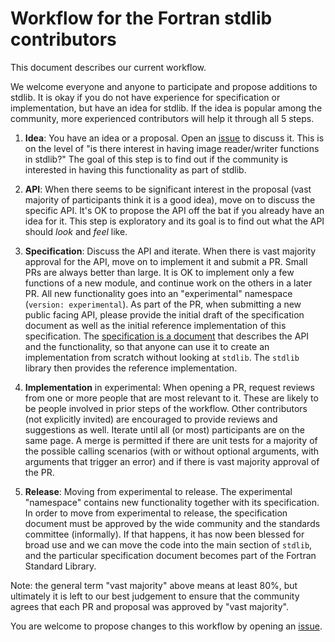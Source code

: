# Workflow for the Fortran stdlib contributors

This document describes our current workflow.

We welcome everyone and anyone to participate and propose additions to stdlib.
It is okay if you do not have experience for specification or implementation,
but have an idea for stdlib. If the idea is popular among the community, more
experienced contributors will help it through all 5 steps.


1. **Idea**: You have an idea or a proposal. Open an
   [issue](https://github.com/fortran-lang/stdlib/issues) to discuss it. This
   is on the level of "is there interest in having image reader/writer
   functions in stdlib?" The goal of this step is to find out if the community
   is interested in having this functionality as part of stdlib.

2. **API**: When there seems to be significant interest in the proposal (vast
   majority of participants think it is a good idea), move on to discuss the
   specific API. It's OK to propose the API off the bat if you already have an
   idea for it. This step is exploratory and its goal is to find out what the
   API should *look* and *feel* like.

3. **Specification**: Discuss the API and iterate. When there is vast majority
   approval for the API, move on to implement it and submit a PR. Small PRs are
   always better than large.  It is OK to implement only a few functions of a
   new module, and continue work on the others in a later PR. All new
   functionality goes into an "experimental" namespace
   (`version: experimental`). As part of the PR, when submitting a new
   public facing API, please provide the initial draft of the specification
   document as well as the initial reference implementation of this
   specification.  The
   [specification is a document](https://stdlib.fortran-lang.org/page/specs/index.html)
   that describes the API and
   the functionality, so that anyone can use it to create an implementation
   from scratch without looking at `stdlib`. The `stdlib` library then provides
   the reference implementation.

4. **Implementation** in experimental: When opening a PR, request reviews from
   one or more people that are most relevant to it. These are likely to be
   people involved in prior steps of the workflow. Other contributors (not
   explicitly invited) are encouraged to provide reviews and suggestions as
   well. Iterate until all (or most) participants are on the same page.
   A merge is permitted if there are unit tests for a majority of the possible
   calling scenarios (with or without optional arguments, with arguments that
   trigger an error) and if there is vast majority approval of the PR.

5. **Release**: Moving from experimental to release. The experimental
   "namespace" contains new functionality together with its specification. In
   order to move from experimental to release, the specification document must
   be approved by the wide community and the standards committee (informally).
   If that happens, it has now been blessed for broad use and we can move the
   code into the main section of `stdlib`, and the particular specification
   document becomes part of the Fortran Standard Library.


Note: the general term "vast majority" above means at least 80%, but ultimately
it is left to our best judgement to ensure that the community agrees that each
PR and proposal was approved by "vast majority".

You are welcome to propose changes to this workflow by opening an
[issue](https://github.com/fortran-lang/stdlib/issues).
